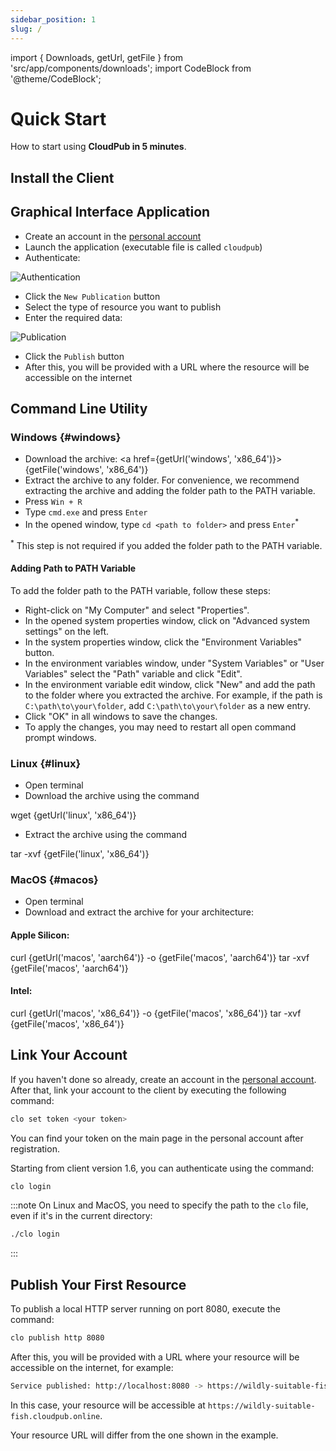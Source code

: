 ```yaml
---
sidebar_position: 1
slug: /
---
```


import { Downloads, getUrl, getFile } from 'src/app/components/downloads';
import CodeBlock from '@theme/CodeBlock';

# Quick Start

How to start using **CloudPub in 5 minutes**.

## Install the Client

<Downloads />

## Graphical Interface Application

 - Create an account in the [personal account](https://cloudpub.online/dashboard)
 - Launch the application (executable file is called `cloudpub`)
 - Authenticate:

![Authentication](/img/login-form.png)

 - Click the `New Publication` button
 - Select the type of resource you want to publish
 - Enter the required data:

![Publication](/img/publication.png)

 - Click the `Publish` button
 - After this, you will be provided with a URL where the resource will be accessible on the internet

## Command Line Utility

### Windows {#windows}

 - Download the archive: <a href={getUrl('windows', 'x86_64')}>{getFile('windows', 'x86_64')}</a>
 - Extract the archive to any folder. For convenience, we recommend extracting the archive and adding the folder path to the PATH variable.
 - Press `Win + R`
 - Type `cmd.exe` and press `Enter`
 - In the opened window, type `cd <path to folder>` and press `Enter`<sup>*</sup>

 <sup>*</sup> This step is not required if you added the folder path to the PATH variable.

#### Adding Path to PATH Variable

To add the folder path to the PATH variable, follow these steps:

 - Right-click on "My Computer" and select "Properties".
 - In the opened system properties window, click on "Advanced system settings" on the left.
 - In the system properties window, click the "Environment Variables" button.
 - In the environment variables window, under "System Variables" or "User Variables" select the "Path" variable and click "Edit".
 - In the environment variable edit window, click "New" and add the path to the folder where you extracted the archive. For example, if the path is `C:\path\to\your\folder`, add `C:\path\to\your\folder` as a new entry.
 - Click "OK" in all windows to save the changes.
 - To apply the changes, you may need to restart all open command prompt windows.

### Linux {#linux}

 - Open terminal
 - Download the archive using the command

<CodeBlock>wget {getUrl('linux', 'x86_64')}</CodeBlock>

 - Extract the archive using the command

<CodeBlock>tar -xvf {getFile('linux', 'x86_64')}</CodeBlock>

### MacOS {#macos}

 - Open terminal
 - Download and extract the archive for your architecture:

#### Apple Silicon:

<CodeBlock>curl {getUrl('macos', 'aarch64')} -o {getFile('macos', 'aarch64')}
tar -xvf {getFile('macos', 'aarch64')}</CodeBlock>

#### Intel:

<CodeBlock>curl {getUrl('macos', 'x86_64')} -o {getFile('macos', 'x86_64')}
tar -xvf {getFile('macos', 'x86_64')}</CodeBlock>

## Link Your Account

If you haven't done so already, create an account in the [personal account](https://cloudpub.online/dashboard). After that, link your account to the client by executing the following command:

```bash
clo set token <your token>
```

You can find your token on the main page in the personal account after registration.

Starting from client version 1.6, you can authenticate using the command:

```bash
clo login
```

:::note
On Linux and MacOS, you need to specify the path to the `clo` file, even if it's in the current directory:

```bash
./clo login
```
:::

## Publish Your First Resource

To publish a local HTTP server running on port 8080, execute the command:

```bash
clo publish http 8080
```

After this, you will be provided with a URL where your resource will be accessible on the internet, for example:

```bash
Service published: http://localhost:8080 -> https://wildly-suitable-fish.cloudpub.online
```

In this case, your resource will be accessible at `https://wildly-suitable-fish.cloudpub.online`.

Your resource URL will differ from the one shown in the example.
